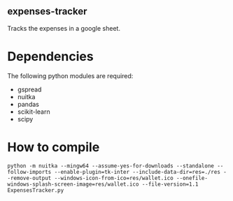 ## expenses-tracker
Tracks the expenses in a google sheet.

# Dependencies
The following python modules are required:

- gspread
- nuitka
- pandas
- scikit-learn
- scipy

# How to compile

    python -m nuitka --mingw64 --assume-yes-for-downloads --standalone --follow-imports --enable-plugin=tk-inter --include-data-dir=res=./res --remove-output --windows-icon-from-ico=res/wallet.ico --onefile-windows-splash-screen-image=res/wallet.ico --file-version=1.1 ExpensesTracker.py